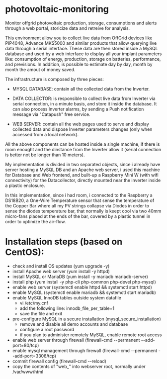 # photovoltaic-monitoring
Monitor offgrid photovoltaic production, storage, consumptions and alerts through a web portal, storicize data and retreive for analysis.

This environment allow you to collect live data from OffGrid devices like PIP4048, Advance MKS5000 and similar products that allow querying live data through a serial interface.
These data are then stored inside a MySQL database and used by a web interface to display all your implant parameters like: consumption of energy, production, storage on batteries, performance, and previsions.
In addition, is possible to estimate day by day, month by month the amout of money saved.

The infrastructure is composed by three pieces:

- MYSQL DATABASE: contain all the collected data from the Inverter.

- DATA COLLECTOR: is responsible to collect live data from Inverter via serial connection, in a minute basis, and store it inside the database.  It can also process Inverter alarms, by sending a Push notification message via "Catapush" free service.

- WEB SERVER: contain all the web pages used to serve and display collected data and dispose Inverter parameters changes (only when accessed from a local network).

All the above components can be hosted inside a single machine, if there is room enought and the dinstance from the Inverter allow it (serial connection is better not be longer than 10 meters).

My implementation is divided in two separated objects, since i already have server hosting a MySQL DB and an Apache web server, i used this machine for Database and Web frontend, and built-up a Raspberry Mini W (with wifi connectivity) for the Datacollector, directly mounted near the inverter inside a plastic enclosure.

In this implementation, since i had room, i connected to the Raspberry a DS18B20, a One-Wire Temperature sensor that sense the temperature of the Copper Bar where all my PV strings collapse via Diodes in order to sense the diodes temperature bar, that normally is keept cool via two 40mm micro-fans placed at the ends of the bar, covered by a plastic tunnel in order to optimize the air-flow.


# Installation steps (based on CentOS):
- check and install OS updates (yum upgrade -y)
- install Apache web server (yum install -y httpd)
- install MySQL or MariaDB (yum install -y mariadb mariadb-server)
- install php (yum install -y php-cli php-common php-devel php-mysql)
- enable web server (systemctl enable httpd && systemctl start httpd)
- enable MySQL (systemctl enable mariadb && systemctl start mariadb)
- enable MySQL InnoDB tables outside system datafile
  - vi /etc/my.cnf
  - add the following line: innodb_file_per_table=1
  - save the file and exit
- pre-configure MySQL in a secure installation (mysql_secure_installation)
  - remove and disable all demo accounts and database
  - configure a root password
  - if you plan to administer remotely MySQL, enable remote root access
- enable web server through firewall (firewall-cmd --permanent --add-port=80/tcp)
- enable mysql management through firewall (firewall-cmd --permanent --add-port=3306/tcp)
- commit firewall config (firewall-cmd --reload)
- copy the contents of "web_" into webserver root, normally under /var/www/html
